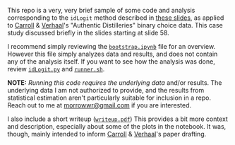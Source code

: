 
This repo is a very, very brief sample of some code and analysis corresponding to the `idLogit` method described in [these slides](https://docs.google.com/presentation/d/1NAkj0c1H5kCUv64mC1v8n3oH56OmHViUlNSkSSnIe-k/edit), as applied to [Carroll](https://www.gsb.stanford.edu/faculty-research/faculty/glenn-r-carroll) & [Verhaal](https://business.tulane.edu/faculty-research/faculty-profile.php?idkey=448)'s "Authentic Distilleries" binary choice data. This case study discussed briefly in the slides starting at slide 58. 

I recommend simply reviewing the [`bootstrap.ipynb`](bootstrap.ipynb) file for an overview. However this file simply analyzes data and results, and does not contain any of the analysis itself. If you want to see how the analysis was done, review [`idLogit.py`](idLogit.py) and [`runner.sh`](runner.sh). 

**NOTE:** _Running this code requires the underlying data_ and/or results. The underlying data I am not authorized to provide, and the results from statistical estimation aren't particularly suitable for inclusion in a repo. Reach out to me at [morrowwr@gmail.com](mailto:morrowwr@gmail.com) if you are interested. 

I also include a short writeup ([`writeup.pdf`](writeup.pdf))  This provides a bit more context and description, especially about some of the plots in the notebook. It was, though, mainly intended to inform [Carroll](https://www.gsb.stanford.edu/faculty-research/faculty/glenn-r-carroll) & [Verhaal](https://business.tulane.edu/faculty-research/faculty-profile.php?idkey=448)'s paper drafting. 